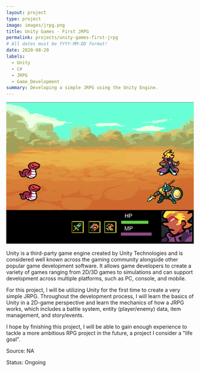 ```yaml
---
layout: project
type: project
image: images/jrpg.png
title: Unity Games - First JRPG
permalink: projects/unity-games-first-jrpg
# All dates must be YYYY-MM-DD format!
date: 2020-08-20
labels:
  - Unity
  - C#
  - JRPG
  - Game_Development
summary: Developing a simple JRPG using the Unity Engine.
---
```


<img class="ui medium right floated rounded image" src="../images/jrpg.png">

Unity is a third-party game engine created by Unity Technologies and is considered well known across the gaming community alongside other popular game development software.
It allows game developers to create a variety of games ranging from 2D/3D games to simulations and can support development across multiple platforms, such as PC, console, and mobile. 

For this project, I will be utilizing Unity for the first time to create a very simple JRPG. Throughout the development process,
I will learn the basics of Unity in a 2D-game perspective and learn the mechanics of how a JRPG works, which includes a battle system, entity (player/enemy) data, item management, and story/events.

I hope by finishing this project, I will be able to gain enough experience to tackle a more ambitious RPG project in the future, a project I consider a "life goal".

Source: NA

Status: Ongoing
